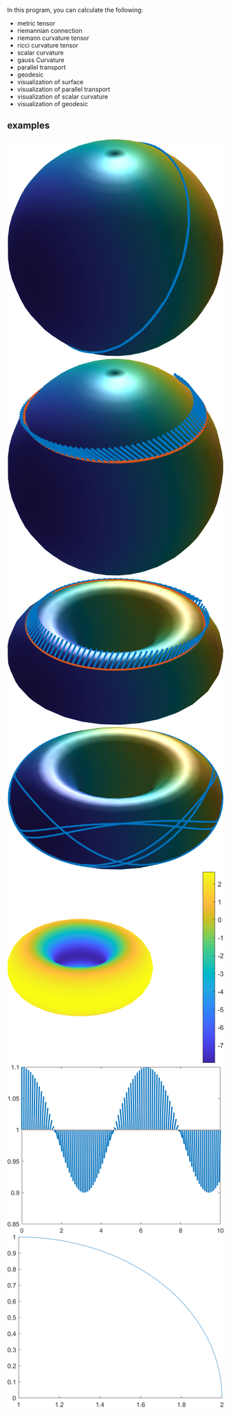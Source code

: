 In this program, you can calculate the following:

 - metric tensor
 - riemannian connection
 - riemann curvature tensor
 - ricci curvature tensor
 - scalar curvature
 - gauss Curvature
 - parallel transport
 - geodesic
 - visualization of surface
 - visualization of parallel transport
 - visualization of scalar curvature
 - visualization of geodesic

## examples
![](images/sphere_geodesic.png)
![](images/sphere_parallel.png)
![](images/torus_parallel.png)
![](images/torus_geodesic.png)
![](images/torus_curvature.png)
![](images/hyperbolic_parallel.png)
![](images/hyperbolic_geodesic.png)
